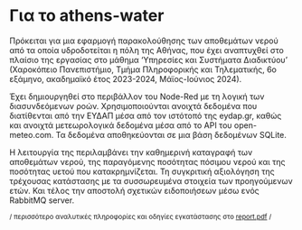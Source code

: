Για το athens-water
===================

Πρόκειται για μια εφαρμογή παρακολούθησης των αποθεμάτων νερού από τα οποία υδροδοτείται η πόλη της Αθήνας, που έχει αναπτυχθεί στο πλαίσιο της εργασίας στο μάθημα ‘Υπηρεσίες και Συστήματα Διαδικτύου’ (Χαροκόπειο Πανεπιστήμιο, Τμήμα Πληροφορικής και Τηλεματικής, 6ο εξάμηνο, ακαδημαϊκό έτος 2023-2024, Μάϊος-Ιούνιος 2024).

Έχει δημιουργηθεί στο περιβάλλον του Node-Red με τη λογική των διασυνδεόμενων ροών. Χρησιμοποιούνται ανοιχτά δεδομένα που διατίθενται από την ΕΥΔΑΠ μέσα από τον ιστότοπό της eydap.gr, καθώς και ανοιχτά μετεωρολογικά δεδομένα μέσα από το API του open-meteo.com. Τα δεδομένα αποθηκεύονται σε μια βάση δεδομένων SQLite. 

Η λειτουργία της περιλαμβάνει την καθημερινή καταγραφή των αποθεμάτων νερού, της παραγόμενης ποσότητας πόσιμου νερού και της ποσότητας υετού που κατακρημνίζεται. Τη συγκριτική αξιολόγηση της τρέχουσας κατάστασης με τα συσσωρευμένα στοιχεία των προηγούμενων ετών. Και τέλος την αποστολή σχετικών ειδοποιήσεων μέσω ενός RabbitMQ server.

<sup>/ περισσότερο αναλυτικές πληροφορίες και οδηγίες εγκατάστασης στο [report.pdf](report.pdf) /</sup>

